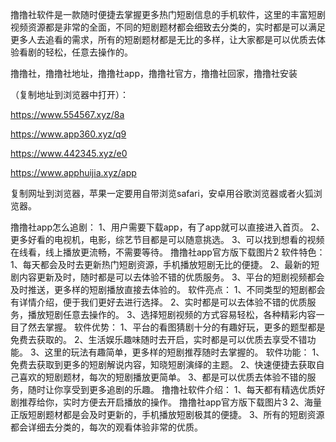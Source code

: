 撸撸社软件是一款随时便捷去掌握更多热门短剧信息的手机软件，这里的丰富短剧视频资源都是非常的全面，不同的短剧题材都会细致去分类的，实时都是可以满足更多人去追看的需求，所有的短剧题材都是无比的多样，让大家都是可以优质去体验看剧的轻松，任意去操作的。 

撸撸社，撸撸社地址，撸撸社app，撸撸社官方，撸撸社回家，撸撸社安装

（复制地址到浏览器中打开）：

https://www.554567.xyz/8a

https://www.app360.xyz/q9

https://www.442345.xyz/e0

https://www.apphuijia.xyz/app

复制网址到浏览器，苹果一定要用自带浏览safari，安卓用谷歌浏览器或者火狐浏览器。

撸撸社app怎么追剧：
 1、用户需要下载app，有了app就可以直接进入首页。 2、更多好看的电视机，电影，综艺节目都是可以随意挑选。 3、可以找到想看的视频在线看，线上播放更流畅，不需要等待。 撸撸社app官方版下载图片2 
软件特色：
 1、每天都会及时去更新热门短剧资源，手机播放短剧无比的便捷。 2、最新的短剧内容更新及时，随时都是可以去体验不错的优质服务。 3、平台的短剧视频都会及时推送，更多样的短剧播放直接去体验的。 
软件亮点：
 1、不同类型的短剧都会有详情介绍，便于我们更好去进行选择。 2、实时都是可以去体验不错的优质服务，播放短剧任意去操作的。 3、选择短剧视频的方式容易轻松，各种精彩内容一目了然去掌握。 
软件优势：
 1、平台的看图猜剧十分的有趣好玩，更多的题型都是免费去获取的。 2、生活娱乐趣味随时去开启，实时都是可以优质去享受不错功能。 3、这里的玩法有趣简单，更多样的短剧推荐随时去掌握的。 
软件功能：
 1、免费去获取到更多的短剧解说内容，知晓短剧演绎的主题。 2、快速便捷去获取自己喜欢的短剧题材，每次的短剧播放更简单。 3、都是可以优质去体验不错的服务，随时让你享受到更多追剧的乐趣。 
撸撸社软件介绍：
 1、每天都有精选优质好剧推荐给你，实时方便去开启播放的操作。
撸撸社app官方版下载图片3
2、海量正版短剧题材都是会及时更新的，手机播放短剧极其的便捷。 
 3、所有的短剧资源都会详细去分类的，每次的观看体验非常的优质。
